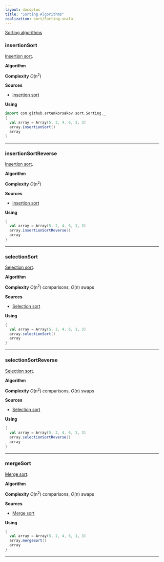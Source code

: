 ```yaml
---
layout: docsplus
title: "Sorting Algorithms"
realization: sort/Sorting.scala
---
```


[Sorting algorithms](https://en.wikipedia.org/wiki/Sorting_algorithm)

### insertionSort
[Insertion sort](https://en.wikipedia.org/wiki/Insertion_sort).

**Algorithm**

**Complexity** _O_(n<sup>2</sup>)
     
**Sources** 
- [Insertion sort](https://en.wikipedia.org/wiki/Insertion_sort)

**Using**
```scala mdoc
import com.github.artemkorsakov.sort.Sorting._
{
  val array = Array(5, 2, 4, 6, 1, 3)
  array.insertionSort()
  array
}
```

---

### insertionSortReverse
[Insertion sort](https://en.wikipedia.org/wiki/Insertion_sort).

**Algorithm**

**Complexity** _O_(n<sup>2</sup>)
     
**Sources** 
- [Insertion sort](https://en.wikipedia.org/wiki/Insertion_sort)

**Using**
```scala mdoc
{
  val array = Array(5, 2, 4, 6, 1, 3)
  array.insertionSortReverse()
  array
}
```

---

### selectionSort
[Selection sort](https://en.wikipedia.org/wiki/Selection_sort).

**Algorithm**

**Complexity** _О_(n<sup>2</sup>) comparisons, _О_(n) swaps
     
**Sources** 
- [Selection sort](https://en.wikipedia.org/wiki/Selection_sort)

**Using**
```scala mdoc
{
  val array = Array(5, 2, 4, 6, 1, 3)
  array.selectionSort()
  array
}
```

---

### selectionSortReverse
[Selection sort](https://en.wikipedia.org/wiki/Selection_sort).

**Algorithm**

**Complexity** _О_(n<sup>2</sup>) comparisons, _О_(n) swaps
     
**Sources** 
- [Selection sort](https://en.wikipedia.org/wiki/Selection_sort)

**Using**
```scala mdoc
{
  val array = Array(5, 2, 4, 6, 1, 3)
  array.selectionSortReverse()
  array
}
```

---

### mergeSort
[Merge sort](https://en.wikipedia.org/wiki/Merge_sort).

**Algorithm**

**Complexity** _О_(n<sup>2</sup>) comparisons, _О_(n) swaps
     
**Sources** 
- [Merge sort](https://en.wikipedia.org/wiki/Merge_sort)

**Using**
```scala mdoc
{
  val array = Array(5, 2, 4, 6, 1, 3)
  array.mergeSort()
  array
}
```

---